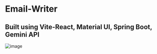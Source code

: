 # Email-Writer

## Built using Vite-React, Material UI, Spring Boot, Gemini API

![image](https://github.com/user-attachments/assets/6b72b1fd-e678-428f-ac16-a1b740f9f0cf)
